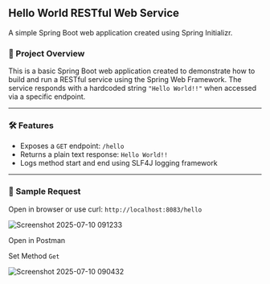 ##  Hello World RESTful Web Service 
A simple Spring Boot web application created using Spring Initializr.

### 🧾 Project Overview

This is a basic Spring Boot web application created to demonstrate how to build and run a RESTful service using the Spring Web Framework. The service responds with a hardcoded string `"Hello World!!"` when accessed via a specific endpoint.

---

### 🛠 Features

- Exposes a `GET` endpoint: `/hello`
- Returns a plain text response: `Hello World!!`
- Logs method start and end using SLF4J logging framework

---

### 📡 Sample Request

Open in browser or use curl: `http://localhost:8083/hello`

![Screenshot 2025-07-10 091233](https://github.com/user-attachments/assets/62d75876-f983-49b0-bf41-d189d13c76e1)


Open in Postman 

Set Method  `Get` 

![Screenshot 2025-07-10 090432](https://github.com/user-attachments/assets/bd159eec-ad65-4d43-a8a0-fd2d094f80c7)

